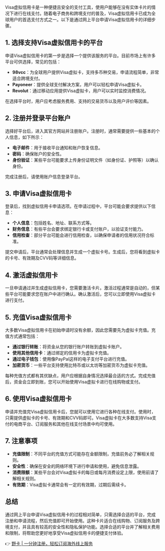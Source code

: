 Visa虚拟信用卡是一种便捷且安全的支付工具，使用户能够在没有实体卡片的情况下进行在线支付。随着电子商务和跨境支付的普及，Visa虚拟信用卡已成为全球用户的首选支付方式之一。以下是通过网上平台申请Visa虚拟信用卡的详细步骤。

## 1. 选择支持Visa虚拟信用卡的平台

申请Visa虚拟信用卡的第一步是选择一个提供该服务的平台。目前市场上有许多平台可供选择，常见的包括：

- **98vcc**：为全球用户提供Visa虚拟卡，支持多币种交易，申请流程简单，非常适合跨境支付。
- **Payoneer**：提供全球支付解决方案，用户可以轻松申请Visa虚拟卡。
- **Revolut**：通过移动应用提供Visa虚拟卡，用户可以实时监控消费情况。

在选择平台时，用户应考虑服务费用、支持的交易货币以及用户评价等因素。

## 2. 注册并登录平台账户

选择好平台后，进入其官方网站并注册账户。注册时，通常需要提供一些基本的个人信息，如下所示：

- **电子邮件**：用于接收平台通知和账户恢复信息。
- **密码**：确保账户的安全性。
- **身份验证**：某些平台可能要求上传身份证明文件（如身份证、护照等）以确认身份。

完成注册后，请使用账户信息登录平台。

## 3. 申请Visa虚拟信用卡

登录后，找到虚拟信用卡申请选项。在申请过程中，平台可能会要求提供以下信息：

- **个人信息**：包括姓名、地址、联系方式等。
- **财务信息**：有些平台会要求绑定银行卡或支付账户，以验证支付能力。
- **信用检查**：部分平台可能会进行信用检查，以确保申请者的信用状况符合标准。

提交申请后，平台通常会处理信息并生成一个虚拟卡号。生成后，您将看到虚拟卡的卡号、有效期及CVV码等详细信息。

## 4. 激活虚拟信用卡

一旦申请通过并生成虚拟信用卡，您需要激活卡片。激活过程通常是自动的，但某些平台可能要求您在账户中进行确认。确认激活后，您可以立即使用Visa虚拟卡进行支付。

## 5. 充值Visa虚拟信用卡

大多数Visa虚拟信用卡在初始申请时没有余额，因此您需要先为虚拟卡充值。充值方式通常包括：

- **通过银行转账**：将资金从您的银行账户转账到虚拟卡账户。
- **使用其他信用卡**：通过绑定的信用卡为虚拟卡充值。
- **通过电子钱包**：使用像PayPal这样的电子支付平台进行充值。
- **加密货币**：一些平台支持使用比特币或以太坊等加密货币为虚拟卡充值。

每种充值方式都有其优缺点，用户应根据自身情况选择最合适的方式。完成充值后，资金会立即到账，您可以开始使用Visa虚拟卡进行在线购物或支付。

## 6. 使用Visa虚拟信用卡

申请并充值完Visa虚拟信用卡后，您就可以使用它进行各种在线支付。使用时，只需提供虚拟卡的卡号、有效期和CVV码即可。Visa虚拟卡在大多数支持Visa支付的电商平台、订阅服务和其他在线支付场景中均可使用。

## 7. 注意事项

- **充值限制**：不同平台的充值方式可能存在金额限制，充值前务必了解相关规则。
- **安全性**：确保在安全的网络环境下进行申请和使用，避免信息泄露。
- **消费限额**：某些平台会对Visa虚拟卡的每日或每月消费设定上限，使用前请了解相关规则。
- **有效期**：Visa虚拟卡通常会有一定的有效期，过期后需续卡。

## 总结

通过网上平台申请Visa虚拟信用卡的过程相对简单，只需选择合适的平台，完成注册和申请流程，然后充值即可开始使用。这种卡片适合在线购物、订阅服务及跨境支付，并且具有较高的安全性和隐私保护功能。选择合适的平台并了解相关费用和限制，将帮助您更好地享受Visa虚拟信用卡的便捷支付体验。

👉 [野卡 | 一分钟注册，轻松订阅海外线上服务](https://bit.ly/bewildcard)